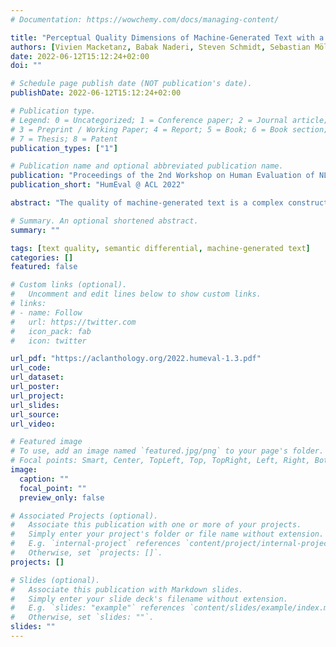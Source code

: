 ```yaml
---
# Documentation: https://wowchemy.com/docs/managing-content/

title: "Perceptual Quality Dimensions of Machine-Generated Text with a Focus on Machine Translation"
authors: [Vivien Macketanz, Babak Naderi, Steven Schmidt, Sebastian Möller]
date: 2022-06-12T15:12:24+02:00
doi: ""

# Schedule page publish date (NOT publication's date).
publishDate: 2022-06-12T15:12:24+02:00

# Publication type.
# Legend: 0 = Uncategorized; 1 = Conference paper; 2 = Journal article;
# 3 = Preprint / Working Paper; 4 = Report; 5 = Book; 6 = Book section;
# 7 = Thesis; 8 = Patent
publication_types: ["1"]

# Publication name and optional abbreviated publication name.
publication: "Proceedings of the 2nd Workshop on Human Evaluation of NLP Systems (HumEval)"
publication_short: "HumEval @ ACL 2022"

abstract: "The quality of machine-generated text is a complex construct consisting of various aspects and dimensions. We present a study that aims to uncover relevant perceptual quality dimensions for one type of machine-generated text, that is, Machine Translation. We conducted a crowdsourcing survey in the style of a Semantic Differential to collect attribute ratings for German MT outputs. An Exploratory Factor Analysis revealed the underlying perceptual dimensions. As a result, we extracted four factors that operate as relevant dimensions for the Quality of Experience of MT outputs: precision, complexity, grammaticality, and transparency."

# Summary. An optional shortened abstract.
summary: ""

tags: [text quality, semantic differential, machine-generated text]
categories: []
featured: false

# Custom links (optional).
#   Uncomment and edit lines below to show custom links.
# links:
# - name: Follow
#   url: https://twitter.com
#   icon_pack: fab
#   icon: twitter

url_pdf: "https://aclanthology.org/2022.humeval-1.3.pdf"
url_code:
url_dataset:
url_poster:
url_project:
url_slides:
url_source:
url_video:

# Featured image
# To use, add an image named `featured.jpg/png` to your page's folder. 
# Focal points: Smart, Center, TopLeft, Top, TopRight, Left, Right, BottomLeft, Bottom, BottomRight.
image:
  caption: ""
  focal_point: ""
  preview_only: false

# Associated Projects (optional).
#   Associate this publication with one or more of your projects.
#   Simply enter your project's folder or file name without extension.
#   E.g. `internal-project` references `content/project/internal-project/index.md`.
#   Otherwise, set `projects: []`.
projects: []

# Slides (optional).
#   Associate this publication with Markdown slides.
#   Simply enter your slide deck's filename without extension.
#   E.g. `slides: "example"` references `content/slides/example/index.md`.
#   Otherwise, set `slides: ""`.
slides: ""
---
```

